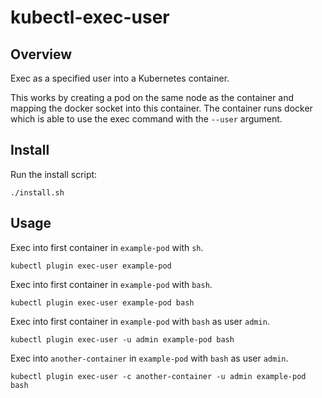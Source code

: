 # kubectl-exec-user

## Overview

Exec as a specified user into a Kubernetes container.

This works by creating a pod on the same node as the container and mapping the docker socket into this container. The container runs docker which is able to use the exec command with the `--user` argument.

## Install

Run the install script:

```
./install.sh
```

## Usage

Exec into first container in `example-pod` with `sh`.
```
kubectl plugin exec-user example-pod
```

Exec into first container in `example-pod` with `bash`.
```
kubectl plugin exec-user example-pod bash
```

Exec into first container in `example-pod` with `bash` as user `admin`.
```
kubectl plugin exec-user -u admin example-pod bash
```

Exec into `another-container` in `example-pod` with `bash` as user `admin`.
```
kubectl plugin exec-user -c another-container -u admin example-pod bash
```

